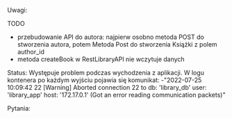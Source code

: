 Uwagi:

TODO

- przebudowanie API do autora: najpierw osobno metoda POST do stworzenia autora, potem Metoda Post do stworzenia Książki z polem author_id
- metoda createBook w RestLibraryAPI nie wczytuje danych

Status:
Występuje problem podczas wychodzenia z aplikacji. W logu kontenera po każdym wyjściu pojawia się komunikat:
-"2022-07-25 10:09:42 22 [Warning] Aborted connection 22 to db: 'library_db' user: 'library_app' host: '172.17.0.1' (Got an error reading communication
packets)"

Pytania:


